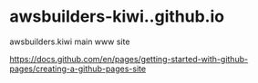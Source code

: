 # awsbuilders-kiwi..github.io
awsbuilders.kiwi main www site


https://docs.github.com/en/pages/getting-started-with-github-pages/creating-a-github-pages-site